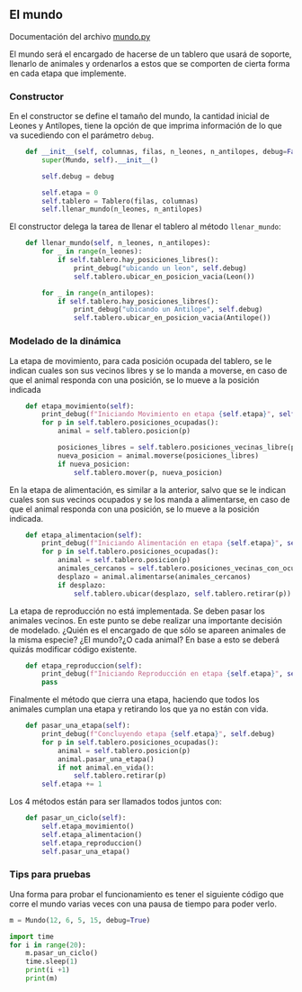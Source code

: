 
## El mundo

Documentación del archivo [mundo.py](../mundo.py)

El mundo será el encargado de hacerse de un tablero que usará de soporte, llenarlo de animales y ordenarlos a estos que se comporten de cierta forma en cada etapa que implemente.

### Constructor

En el constructor se define el tamaño del mundo, la cantidad inicial de Leones y Antílopes, tiene la opción de que imprima información de lo que va sucediendo con el parámetro `debug`.

```python
    def __init__(self, columnas, filas, n_leones, n_antilopes, debug=False):
        super(Mundo, self).__init__()

        self.debug = debug

        self.etapa = 0
        self.tablero = Tablero(filas, columnas)
        self.llenar_mundo(n_leones, n_antilopes)
```

El constructor delega la tarea de llenar el tablero al método `llenar_mundo`:

```python
    def llenar_mundo(self, n_leones, n_antilopes):
        for _ in range(n_leones):
            if self.tablero.hay_posiciones_libres():
                print_debug("ubicando un leon", self.debug)
                self.tablero.ubicar_en_posicion_vacia(Leon())

        for _ in range(n_antilopes):
            if self.tablero.hay_posiciones_libres():
                print_debug("ubicando un Antilope", self.debug)
                self.tablero.ubicar_en_posicion_vacia(Antilope())
```

### Modelado de la dinámica

La etapa de movimiento, para cada posición ocupada del tablero, se le indican cuales son sus vecinos libres y se lo manda a moverse, en caso de que el animal responda con una posición, se lo mueve a la posición indicada

```python
    def etapa_movimiento(self):
        print_debug(f"Iniciando Movimiento en etapa {self.etapa}", self.debug)
        for p in self.tablero.posiciones_ocupadas():
            animal = self.tablero.posicion(p)

            posiciones_libres = self.tablero.posiciones_vecinas_libre(p)
            nueva_posicion = animal.moverse(posiciones_libres)
            if nueva_posicion:
                self.tablero.mover(p, nueva_posicion)
```

En la etapa de alimentación, es similar a la anterior, salvo que se le indican cuales son sus vecinos ocupados y se los manda a alimentarse, en caso de que el animal responda con una posición, se lo mueve a la posición indicada.

```python
    def etapa_alimentacion(self):
        print_debug(f"Iniciando Alimentación en etapa {self.etapa}", self.debug)
        for p in self.tablero.posiciones_ocupadas():
            animal = self.tablero.posicion(p)
            animales_cercanos = self.tablero.posiciones_vecinas_con_ocupantes(p)
            desplazo = animal.alimentarse(animales_cercanos)
            if desplazo:
                self.tablero.ubicar(desplazo, self.tablero.retirar(p))
```

La etapa de reproducción no está implementada. Se deben pasar los animales vecinos. En este punto se debe realizar una importante decisión de modelado. ¿Quién es el encargado de que sólo se apareen animales de la misma especie? ¿El mundo?¿O cada animal?
En base a esto se deberá quizás modificar código existente.

```python
    def etapa_reproduccion(self):
        print_debug(f"Iniciando Reproducción en etapa {self.etapa}", self.debug)
        pass
```

Finalmente el método que cierra una etapa, haciendo que todos los animales cumplan una etapa y retirando los que ya no están con vida.

```python
    def pasar_una_etapa(self):
        print_debug(f"Concluyendo etapa {self.etapa}", self.debug)
        for p in self.tablero.posiciones_ocupadas():
            animal = self.tablero.posicion(p)
            animal.pasar_una_etapa()
            if not animal.en_vida():
                self.tablero.retirar(p)
        self.etapa += 1
```

Los 4 métodos están para ser llamados todos juntos con:

```python
    def pasar_un_ciclo(self):
        self.etapa_movimiento()
        self.etapa_alimentacion()
        self.etapa_reproduccion()
        self.pasar_una_etapa()
```

### Tips para pruebas

Una forma para probar el funcionamiento es tener el siguiente código que corre el mundo varias veces con una pausa de tiempo para poder verlo.

```python
m = Mundo(12, 6, 5, 15, debug=True)

import time
for i in range(20):
    m.pasar_un_ciclo()
    time.sleep(1)
    print(i +1)
    print(m)
```










